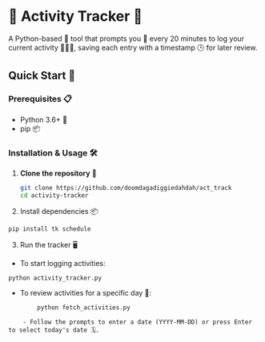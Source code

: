 # 📌 Activity Tracker 🚀

A Python-based 🐍 tool that prompts you 📣 every 20 minutes to log your current activity 🏃‍♂️💼, saving each entry with a timestamp 🕒 for later review.

## Quick Start 🏁

### Prerequisites 📋

- Python 3.6+ 🐍
- pip 📦

### Installation & Usage 🛠️

1. **Clone the repository** 📂
   ```sh
   git clone https://github.com/doomdagadiggiedahdah/act_track
   cd activity-tracker
   ```
2. Install dependencies 📦
```sh
pip install tk schedule
```
3. Run the tracker 🖥️
- To start logging activities:
```sh
python activity_tracker.py
```
- To review activities for a specific day 📆:
```sh
        python fetch_activities.py
```
        - Follow the prompts to enter a date (YYYY-MM-DD) or press Enter to select today's date 🗓️.
